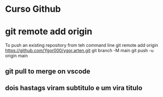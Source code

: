 # Curso Github


# git remote add origin <url do git>

To push an existing repository from teh command line
git remote add origin https://github.com/Ygor000/ygor.arten.git
git branch -M main
git push -u origin main

## git pull to merge on vscode

## dois hastags viram subtitulo e um vira titulo
